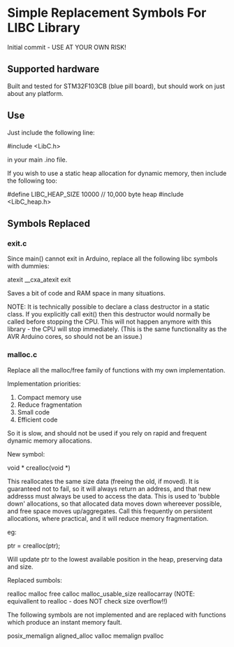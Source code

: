 # Simple Replacement Symbols For LIBC Library #

Initial commit - USE AT YOUR OWN RISK!

## Supported hardware ##

Built and tested for STM32F103CB (blue pill board), but should work on just 
about any platform.

## Use ##

Just include the following line:

#include <LibC.h>

in your main .ino file.

If you wish to use a static heap allocation for dynamic memory, then include
the following too:

#define LIBC_HEAP_SIZE 10000 // 10,000 byte heap
#include <LibC_heap.h>

## Symbols Replaced ##

### exit.c ###

Since main() cannot exit in Arduino, replace all the following libc symbols 
with dummies:

atexit
__cxa_atexit
exit

Saves a bit of code and RAM space in many situations.

NOTE: It is technically possible to declare a class destructor in a static
class. If you explicitly call exit() then this destructor would normally be
called before stopping the CPU.  This will not happen anymore with this
library - the CPU will stop immediately. (This is the same functionality as
the AVR Arduino cores, so should not be an issue.)

### malloc.c ###

Replace all the malloc/free family of functions with my own implementation.

Implementation priorities:
1) Compact memory use
2) Reduce fragmentation
3) Small code
4) Efficient code

So it is slow, and should not be used if you rely on rapid and frequent
dynamic memory allocations.

New symbol:

void * crealloc(void *)

This reallocates the same size data (freeing the old, if moved). It is
guaranteed not to fail, so it will always return an address, and that new
addresss must always be used to access the data. This is used to 'bubble
down' allocations, so that allocated data moves down whereever possible, and
free space moves up/aggregates.  Call this frequently on persistent
allocations, where practical, and it will reduce memory fragmentation.

eg:

ptr = crealloc(ptr);

Will update ptr to the lowest available position in the heap, preserving
data and size.

Replaced sumbols:

realloc
malloc
free
calloc
malloc_usable_size
reallocarray (NOTE: equivallent to realloc - does NOT check size overflow!!)

The following symbols are not implemented and are replaced with functions
which produce an instant memory fault.

posix_memalign
aligned_alloc
valloc
memalign
pvalloc

